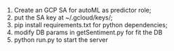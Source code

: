 1) Create an GCP SA for autoML as predictor role;
2) put the SA key at ~/.gcloud/keys/;
3) pip install requirements.txt for python dependencies;
4) modify DB params in getSentiment.py for fit the DB
5) python run.py to start the server

